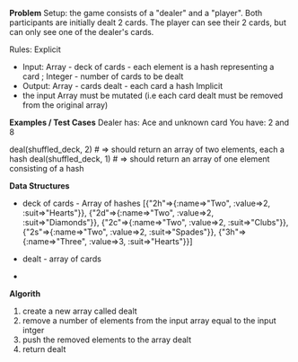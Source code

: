 **Problem**
Setup: the game consists of a "dealer" and a "player". Both participants are initially dealt 2 cards. 
The player can see their 2 cards, but can only see one of the dealer's cards.

Rules:
Explicit
  - Input: Array - deck of cards - each element is a hash representing a card ; 
           Integer - number of cards to be dealt
  - Output: Array - cards dealt - each card a hash
Implicit
  - the input Array must be mutated (i.e each card dealt must be removed from the original array)


**Examples / Test Cases**
Dealer has: Ace and unknown card
You have: 2 and 8

deal(shuffled_deck, 2) # => should return an array of two elements, each a hash
deal(shuffled_deck, 1) # => should return an array of one element consisting of a hash

**Data Structures**
- deck of cards - Array of hashes
 [{"2h"=>{:name=>"Two", :value=>2, :suit=>"Hearts"}}, 
{"2d"=>{:name=>"Two", :value=>2, :suit=>"Diamonds"}}, 
{"2c"=>{:name=>"Two", :value=>2, :suit=>"Clubs"}}, {"2s"=>{:name=>"Two", :value=>2, :suit=>"Spades"}}, 
{"3h"=>{:name=>"Three", :value=>3, :suit=>"Hearts"}}]

- dealt - array of cards
- 

**Algorith**
1. create a new array called dealt
2. remove a number of elements from the input array equal to the input intger 
3. push the removed elements to the array dealt
4. return dealt


